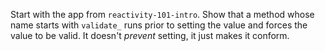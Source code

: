 Start with the app from `reactivity-101-intro`.
Show that a method whose name starts with `validate_` runs prior to setting the value and forces the value to be valid.
It doesn't _prevent_ setting, it just makes it conform.
